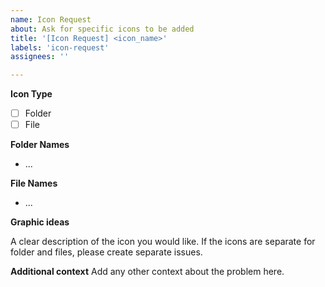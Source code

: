 ```yaml
---
name: Icon Request
about: Ask for specific icons to be added
title: '[Icon Request] <icon_name>'
labels: 'icon-request'
assignees: ''

---
```


**Icon Type**

- [ ] Folder
- [ ] File

**Folder Names**

<!-- delete if not applicable -->
- ...

**File Names**

<!-- delete if not applicable -->
- ...

**Graphic ideas**

<!-- include a link to sample icons if possible -->
A clear description of the icon you would like. If the icons are separate for folder and files, please create separate issues.

**Additional context**
Add any other context about the problem here.
